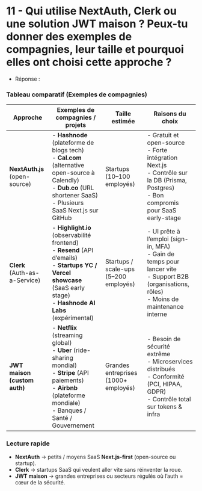 # 11 - Qui utilise NextAuth, Clerk ou une solution JWT maison ? Peux-tu donner des exemples de compagnies, leur taille et pourquoi elles ont choisi cette approche ?

- Réponse :

### Tableau comparatif (Exemples de compagnies)

| Approche                      | Exemples de compagnies / projets                                                                                                                                                | Taille estimée                        | Raisons du choix                                                                                                                                   |
| ----------------------------- | ------------------------------------------------------------------------------------------------------------------------------------------------------------------------------- | ------------------------------------- | -------------------------------------------------------------------------------------------------------------------------------------------------- |
| **NextAuth.js** (open-source) | - **Hashnode** (plateforme de blogs tech)<br>- **Cal.com** (alternative open-source à Calendly)<br>- **Dub.co** (URL shortener SaaS)<br>- Plusieurs SaaS Next.js sur GitHub     | Startups (10–100 employés)            | - Gratuit et open-source<br>- Forte intégration Next.js<br>- Contrôle sur la DB (Prisma, Postgres)<br>- Bon compromis pour SaaS early-stage        |
| **Clerk** (Auth-as-a-Service) | - **Highlight.io** (observabilité frontend)<br>- **Resend** (API d’emails)<br>- **Startups YC / Vercel showcase** (SaaS early stage)<br>- **Hashnode AI Labs** (expérimental)   | Startups / scale-ups (5–200 employés) | - UI prête à l’emploi (sign-in, MFA)<br>- Gain de temps pour lancer vite<br>- Support B2B (organisations, rôles)<br>- Moins de maintenance interne |
| **JWT maison (custom auth)**  | - **Netflix** (streaming global)<br>- **Uber** (ride-sharing mondial)<br>- **Stripe** (API paiements)<br>- **Airbnb** (plateforme mondiale)<br>- Banques / Santé / Gouvernement | Grandes entreprises (1000+ employés)  | - Besoin de sécurité extrême<br>- Microservices distribués<br>- Conformité (PCI, HIPAA, GDPR)<br>- Contrôle total sur tokens & infra               |


### Lecture rapide

* **NextAuth** → petits / moyens SaaS **Next.js-first** (open-source ou startup).
* **Clerk** → startups SaaS qui veulent aller vite sans réinventer la roue.
* **JWT maison** → grandes entreprises ou secteurs régulés où l’auth = cœur de la sécurité.




